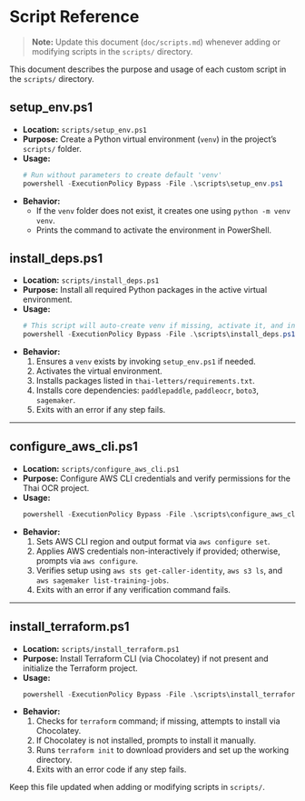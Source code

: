 # Script Reference

> **Note:** Update this document (`doc/scripts.md`) whenever adding or modifying scripts in the `scripts/` directory.

This document describes the purpose and usage of each custom script in the `scripts/` directory.

## setup_env.ps1

- **Location:** `scripts/setup_env.ps1`
- **Purpose:** Create a Python virtual environment (`venv`) in the project’s `scripts/` folder.
- **Usage:**
  ```powershell
  # Run without parameters to create default 'venv'
  powershell -ExecutionPolicy Bypass -File .\scripts\setup_env.ps1
  ```
- **Behavior:**
  - If the `venv` folder does not exist, it creates one using `python -m venv venv`.
  - Prints the command to activate the environment in PowerShell.

## install_deps.ps1

- **Location:** `scripts/install_deps.ps1`
- **Purpose:** Install all required Python packages in the active virtual environment.
- **Usage:**
  ```powershell
  # This script will auto-create venv if missing, activate it, and install dependencies
  powershell -ExecutionPolicy Bypass -File .\scripts\install_deps.ps1
  ```
- **Behavior:**
  1. Ensures a `venv` exists by invoking `setup_env.ps1` if needed.
  2. Activates the virtual environment.
  3. Installs packages listed in `thai-letters/requirements.txt`.
  4. Installs core dependencies: `paddlepaddle`, `paddleocr`, `boto3`, `sagemaker`.
  5. Exits with an error if any step fails.

---

## configure_aws_cli.ps1

- **Location:** `scripts/configure_aws_cli.ps1`
- **Purpose:** Configure AWS CLI credentials and verify permissions for the Thai OCR project.
- **Usage:**
  ```powershell
  powershell -ExecutionPolicy Bypass -File .\scripts\configure_aws_cli.ps1 -Profile <profile> [-Region <region>] [-OutputFormat <format>] [-AccessKey <key>] [-SecretKey <secret>] [-SessionToken <token>]
  ```
- **Behavior:**
  1. Sets AWS CLI region and output format via `aws configure set`.
  2. Applies AWS credentials non-interactively if provided; otherwise, prompts via `aws configure`.
  3. Verifies setup using `aws sts get-caller-identity`, `aws s3 ls`, and `aws sagemaker list-training-jobs`.
  4. Exits with an error if any verification command fails.

---

## install_terraform.ps1

- **Location:** `scripts/install_terraform.ps1`
- **Purpose:** Install Terraform CLI (via Chocolatey) if not present and initialize the Terraform project.
- **Usage:**
  ```powershell
  powershell -ExecutionPolicy Bypass -File .\scripts\install_terraform.ps1
  ```
- **Behavior:**
  1. Checks for `terraform` command; if missing, attempts to install via Chocolatey.
  2. If Chocolatey is not installed, prompts to install it manually.
  3. Runs `terraform init` to download providers and set up the working directory.
  4. Exits with an error code if any step fails.

Keep this file updated when adding or modifying scripts in `scripts/`.
